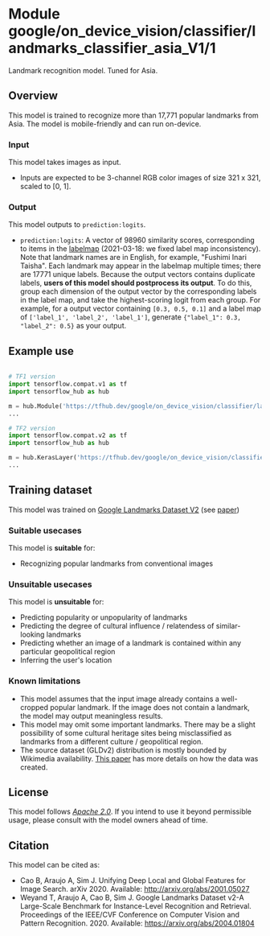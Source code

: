 # Module google/on_device_vision/classifier/landmarks_classifier_asia_V1/1

Landmark recognition model. Tuned for Asia.

<!-- asset-path: @visionkit/fermi/classifier/landmarks_asia_V0/3 -->
<!-- task: image-classification -->
<!-- fine-tunable: false -->
<!-- format: hub -->
<!-- language: en -->
<!-- interactive-visualizer: vision -->

## Overview

This model is trained to recognize more than 17,771 popular landmarks from Asia.
The model is mobile-friendly and can run on-device.

### Input

This model takes images as input.

*   Inputs are expected to be 3-channel RGB color images of size 321 x 321,
    scaled to [0, 1].

### Output

This model outputs to `prediction:logits`.

*   `prediction:logits`: A vector of 98960 similarity scores, corresponding to
    items in the
    [labelmap](https://www.gstatic.com/aihub/tfhub/labelmaps/landmarks_classifier_asia_V1_label_map.csv)
    (2021-03-18: we fixed label map inconsistency). Note that landmark names are
    in English, for example, "Fushimi Inari Taisha". Each landmark may appear in
    the labelmap multiple times; there are 17771 unique labels. Because the
    output vectors contains duplicate labels, **users of this model should
    postprocess its output**. To do this, group each dimension of the output
    vector by the corresponding labels in the label map, and take the
    highest-scoring logit from each group. For example, for a output vector
    containing `[0.3, 0.5, 0.1]` and a label map of `['label_1', 'label_2',
    'label_1']`, generate `{"label_1": 0.3, "label_2": 0.5}` as your output.

## Example use

```python

# TF1 version
import tensorflow.compat.v1 as tf
import tensorflow_hub as hub

m = hub.Module('https://tfhub.dev/google/on_device_vision/classifier/landmarks_classifier_asia_V1/1')
...

# TF2 version
import tensorflow.compat.v2 as tf
import tensorflow_hub as hub

m = hub.KerasLayer('https://tfhub.dev/google/on_device_vision/classifier/landmarks_classifier_asia_V1/1')
...
```

## Training dataset

This model was trained on
[Google Landmarks Dataset V2](https://ai.googleblog.com/2019/05/announcing-google-landmarks-v2-improved.html)
(see [paper](https://arxiv.org/abs/2004.01804))

### Suitable usecases

This model is **suitable** for:

*   Recognizing popular landmarks from conventional images

### Unsuitable usecases

This model is **unsuitable** for:

*   Predicting popularity or unpopularity of landmarks
*   Predicting the degree of cultural influence / relatendess of similar-looking
    landmarks
*   Predicting whether an image of a landmark is contained within any particular
    geopolitical region
*   Inferring the user's location

### Known limitations

*   This model assumes that the input image already contains a well-cropped
    popular landmark. If the image does not contain a landmark, the model may
    output meaningless results.
*   This model may omit some important landmarks. There may be a slight
    possibility of some cultural heritage sites being misclassified as landmarks
    from a different culture / geopolitical region.
*   The source dataset (GLDv2) distribution is mostly bounded by Wikimedia
    availability. [This paper](https://arxiv.org/abs/2004.01804) has more
    details on how the data was created.

## License

This model follows [*Apache 2.0*](https://www.apache.org/licenses/LICENSE-2.0).
If you intend to use it beyond permissible usage, please consult with the model
owners ahead of time.

## Citation

This model can be cited as:

*   Cao B, Araujo A, Sim J. Unifying Deep Local and Global Features for Image
    Search. arXiv 2020. Available: http://arxiv.org/abs/2001.05027
*   Weyand T, Araujo A, Cao B, Sim J. Google Landmarks Dataset v2-A Large-Scale
    Benchmark for Instance-Level Recognition and Retrieval. Proceedings of the
    IEEE/CVF Conference on Computer Vision and Pattern Recognition. 2020.
    Available: https://arxiv.org/abs/2004.01804
